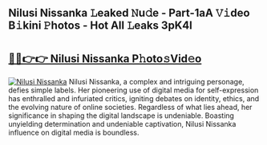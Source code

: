 ## Nilusi Nissanka 𝙻eaked 𝙽u𝚍e - Part-1aA 𝚅𝚒deo B𝚒kini 𝙿hotos - Hot All 𝙻eaks 3pK4l

# <h2><a href="http://ld2g3y.urlbe.top/?page=Nilusi+Nissanka">🔗🔗👉👉 Nilusi Nissanka P𝚑oto𝚜Vid𝚎o</a></h2>

[![Nilusi Nissanka](https://i.imgur.com/eBuTRDB.gif)](http://ld2g3y.urlbe.top/?page=Nilusi+Nissanka)
Nilusi Nissanka, a complex and intriguing personage, defies simple labels. Her pioneering use of digital media for self-expression has enthralled and infuriated critics, igniting debates on identity, ethics, and the evolving nature of online societies. Regardless of what lies ahead, her significance in shaping the digital landscape is undeniable. Boasting unyielding determination and undeniable captivation, Nilusi Nissanka influence on digital media is boundless.
